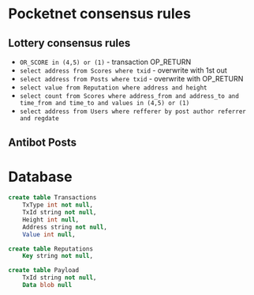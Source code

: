 # Pocketnet consensus rules

## Lottery consensus rules
- `OR_SCORE in (4,5) or (1)` - transaction OP_RETURN
- `select address from Scores where txid` - overwrite with 1st out
- `select address from Posts where txid` - overwrite with OP_RETURN
- `select value from Reputation where address and height`
- `select count from Scores where address_from and address_to and time_from and time_to and values in (4,5) or (1)`
- `select address from Users where refferer by post author referrer and regdate`

## Antibot Posts


# Database

```sql
create table Transactions
    TxType int not null,
    TxId string not null,
    Height int null,
    Address string not null,
    Value int null,

```

```sql
create table Reputations
    Key string not null,

```

```sql
create table Payload
    TxId string not null,
    Data blob null
```

